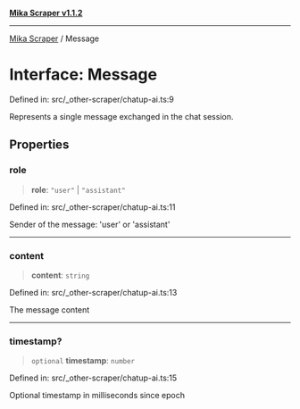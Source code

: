 [**Mika Scraper v1.1.2**](../README.md)

***

[Mika Scraper](../README.md) / Message

# Interface: Message

Defined in: src/\_other-scraper/chatup-ai.ts:9

Represents a single message exchanged in the chat session.

## Properties

### role

> **role**: `"user"` \| `"assistant"`

Defined in: src/\_other-scraper/chatup-ai.ts:11

Sender of the message: 'user' or 'assistant'

***

### content

> **content**: `string`

Defined in: src/\_other-scraper/chatup-ai.ts:13

The message content

***

### timestamp?

> `optional` **timestamp**: `number`

Defined in: src/\_other-scraper/chatup-ai.ts:15

Optional timestamp in milliseconds since epoch
